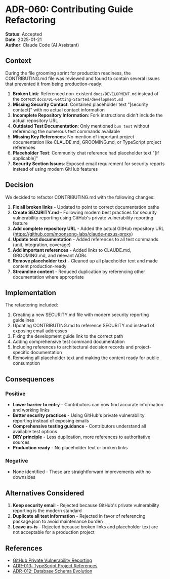 # ADR-060: Contributing Guide Refactoring

**Status**: Accepted  
**Date**: 2025-01-21  
**Author**: Claude Code (AI Assistant)

## Context

During the file grooming sprint for production readiness, the CONTRIBUTING.md file was reviewed and found to contain several issues that prevented it from being production-ready:

1. **Broken Link**: Referenced non-existent `docs/DEVELOPMENT.md` instead of the correct `docs/01-Getting-Started/development.md`
2. **Missing Security Contact**: Contained placeholder text "[security contact]" with no actual contact information
3. **Incomplete Repository Information**: Fork instructions didn't include the actual repository URL
4. **Outdated Test Documentation**: Only mentioned `bun test` without referencing the numerous test commands available
5. **Missing Key References**: No mention of important project documentation like CLAUDE.md, GROOMING.md, or TypeScript project references
6. **Placeholder Text**: Community chat reference had placeholder text "[if applicable]"
7. **Security Section Issues**: Exposed email requirement for security reports instead of using modern GitHub features

## Decision

We decided to refactor CONTRIBUTING.md with the following changes:

1. **Fix all broken links** - Updated to point to correct documentation paths
2. **Create SECURITY.md** - Following modern best practices for security vulnerability reporting using GitHub's private vulnerability reporting feature
3. **Add complete repository URL** - Added the actual GitHub repository URL (https://github.com/moonsong-labs/claude-nexus-proxy)
4. **Update test documentation** - Added references to all test commands (unit, integration, coverage)
5. **Add important references** - Added links to CLAUDE.md, GROOMING.md, and relevant ADRs
6. **Remove placeholder text** - Cleaned up all placeholder text and made content production-ready
7. **Streamline content** - Reduced duplication by referencing other documentation where appropriate

## Implementation

The refactoring included:

1. Creating a new SECURITY.md file with modern security reporting guidelines
2. Updating CONTRIBUTING.md to reference SECURITY.md instead of exposing email addresses
3. Fixing the development guide link to the correct path
4. Adding comprehensive test command documentation
5. Including references to architectural decision records and project-specific documentation
6. Removing all placeholder text and making the content ready for public consumption

## Consequences

### Positive

- **Lower barrier to entry** - Contributors can now find accurate information and working links
- **Better security practices** - Using GitHub's private vulnerability reporting instead of exposing emails
- **Comprehensive testing guidance** - Contributors understand all available test options
- **DRY principle** - Less duplication, more references to authoritative sources
- **Production ready** - No placeholder text or broken links

### Negative

- None identified - These are straightforward improvements with no downsides

## Alternatives Considered

1. **Keep security email** - Rejected because GitHub's private vulnerability reporting is the modern standard
2. **Duplicate all test information** - Rejected in favor of referencing package.json to avoid maintenance burden
3. **Leave as-is** - Rejected because broken links and placeholder text are not acceptable for a production project

## References

- [GitHub Private Vulnerability Reporting](https://docs.github.com/en/code-security/security-advisories/guidance-on-reporting-and-writing-information-about-vulnerabilities/privately-reporting-a-security-vulnerability)
- [ADR-013: TypeScript Project References](./adr-013-typescript-project-references.md)
- [ADR-012: Database Schema Evolution](./adr-012-database-schema-evolution.md)
